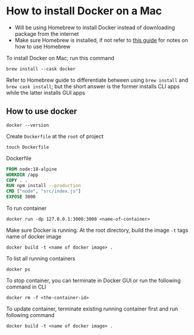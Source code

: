 # How to install Docker on a Mac

- Will be using Homebrew to install Docker instead of downloading package from the internet
- Make sure Homebrew is installed, if not refer to [this guide](https://github.com/t0mclaudio/starting-software-project/blob/master/how-to-install-and-use-homebrew.md) for notes on how to use Homebrew

To install Docker on Mac; run this command
```shell
brew install --cask docker
```
Refer to Homebrew guide to differentiate between using `brew install` and `brew cask install`; but the short answer is the former installs CLI apps while the latter installs GUI apps

## How to use docker
```shell
docker --version
```
Create `Dockerfile` at the `root` of project
```shell
touch Dockerfile
```

Dockerfile 
```Dockerfile
FROM node:18-alpine
WORKDIR /app
COPY . .
RUN npm install --production
CMD ["node", "src/index.js"]
EXPOSE 3000
```

To run container
```shell
docker run -dp 127.0.0.1:3000:3000 <name-of-container>
```

Make sure Docker is running. At the root directory, build the image
`-t` tags name of docker image
```shell
docker build -t <name of docker image> .
```
To list all running containers
```
docker ps
```

To stop container, you can terminate in Docker GUI or run the following command in CLI
```shell
docker rm -f <the-container-id>
```

To update container, terminate existing running container first and run following command
```shell
docker build -t <name of docker image> .
```


